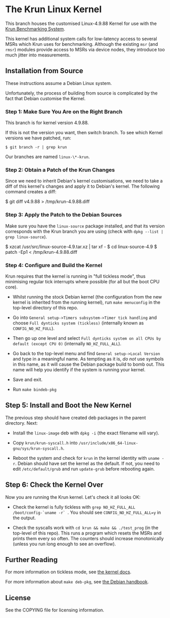 # The Krun Linux Kernel

This branch houses the customised Linux-4.9.88 Kernel for use with the
[Krun Benchmarking System](https://github.com/softdevteam/krun).

This kernel has additional system calls for low-latency access to several MSRs
which Krun uses for benchmarking. Although the existing `msr` (and `rmsr`)
modules provide access to MSRs via device nodes, they introduce too much jitter
into measurements.

## Installation from Source

These instructions assume a Debian Linux system.

Unfortunately, the process of building from source is complicated by the fact
that Debian customise the Kernel.

### Step 1: Make Sure You Are on the Right Branch

This branch is for kernel version 4.9.88.

If this is not the version you want, then switch branch. To see which Kernel
versions we have patched, run:

```
$ git branch -r | grep krun
```

Our branches are named `linux-\*-krun`.

### Step 2: Obtain a Patch of the Krun Changes

Since we need to inherit Debian's kernel customisations, we need to take a diff
of this kernel's changes and apply it to Debian's kernel. The following command
creates a diff:

 $ git diff v4.9.88 > /tmp/krun-4.9.88.diff

### Step 3: Apply the Patch to the Debian Sources

Make sure you have the `linux-source` package installed, and that its version
corresponds with the Krun branch you are using (check with `dpkg --list | grep
linux-source`).

 $ xzcat /usr/src/linux-source-4.9.tar.xz | tar xf -
 $ cd linux-source-4.9
 $ patch -Ep1 < /tmp/krun-4.9.88.diff

### Step 4: Configure and Build the Kernel

Krun requires that the kernel is running in "full tickless mode", thus minimising
regular tick interrupts where possible (for all but the boot CPU core).

 * Whilst running the stock Debian kernel (the configuration from the new
   kernel is inherited from the running kernel), run `make menuconfig` in the
   top-level directory of this repo.

 * Go into `General setup->Timers subsystem->Timer tick handling` and choose
   `Full dynticks system (tickless)` (internally known as `CONFIG_NO_HZ_FULL`).

 * Then go up one level and select `Full dynticks system on all CPUs by default
   (except CPU 0)` (internally `NO_HZ_FULL_ALL`).

 * Go back to the top-level menu and find `General setup->Local Version` and
   type in a meaningful name. As tempting as it is, *do not* use symbols in
   this name, as it will cause the Debian package build to bomb out. This name
   will help you identify if the system is running your kernel.

 * Save and exit.

 * Run `make bindeb-pkg`

## Step 5: Install and Boot the New Kernel

The previous step should have created deb packages in the parent directory. Next:

 * Install the `linux-image` deb with `dpkg -i` (the exact filename will vary).

 * Copy `krun/krun-syscall.h` into `/usr/include/x86_64-linux-gnu/sys/krun-syscall.h`.

 * Reboot the system and check for `krun` in the kernel identity with `uname
   -r`. Debian should have set the kernel as the default. If not, you need to
   edit `/etc/default/grub` and run `update-grub` before rebooting again.

## Step 6: Check the Kernel Over

Now you are running the Krun kernel. Let's check it all looks OK:

 * Check the kernel is fully tickless with ``grep NO_HZ_FULL_ALL
   /boot/config-`uname -r` ``. You should see `CONFIG_NO_HZ_FULL_ALL=y` in the
   output.

 * Check the syscalls work with `cd krun && make && ./test_prog` (in the
   top-level of this repo). This runs a program which resets the MSRs and
   prints them every so often. The counters should increase monotonically
   (unless you run long enough to see an overflow).

## Further Reading

For more information on tickless mode, see
[the kernel docs](https://www.kernel.org/doc/Documentation/timers/NO_HZ.txt).

For more information about `make deb-pkg`, see
[the Debian handbook](https://debian-handbook.info/browse/stable/sect.kernel-compilation.html).

## License

See the COPYING file for licensing information.
